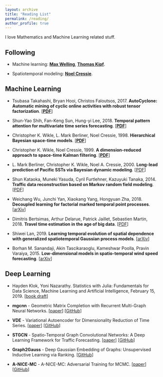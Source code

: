 ```yaml
---
layout: archive
title: "Reading List"
permalink: /reading/
author_profile: true
---
```


I love Mathematics and Machine Learning related stuff.

Following
------

  - Machine learning: [**Max Welling**](https://staff.fnwi.uva.nl/m.welling/), [**Thomas Kipf**](https://tkipf.github.io/).

  - Spatiotemporal modeling: [**Noel Cressie**](https://scholar.google.com/citations?user=BTVSL8cAAAAJ&hl=en).

Machine Learning
------

  - Tsubasa Takahashi, Bryan Hooi, Christos Faloutsos, 2017. **AutoCyclone: Automatic mining of cyclic online activities with robust tensor factorization**. [[**PDF**](http://papers.www2017.com.au.s3-website-ap-southeast-2.amazonaws.com/proceedings/p213.pdf)]

  - Shun-Yao Shih, Fan-Keng Sun, Hung-yi Lee, 2018. **Temporal pattern attention for multivariate time series forecasting**. [[**PDF**](https://arxiv.org/pdf/1809.04206v2.pdf)]

  - Christopher K. Wikle, L. Mark Berliner, Noel Cressie, 1998. **Hierarchical Bayesian space-time models**. [[**PDF**](https://link.springer.com/content/pdf/10.1023%2FA%3A1009662704779.pdf)]

  - Christopher K. Wikle, Noel Cressie, 1999. **A dimension-reduced approach to space-time Kalman filtering**. [[**PDF**](https://pdfs.semanticscholar.org/0e50/7847aaab498f148f595aac6163f88ce41410.pdf)]

  - L. Mark Berliner, Christopher K. Wikle, Noel A. Cressie, 2000. **Long-lead prediction of Pacific SSTs via Bayesian dynamic modeling**. [[PDF](https://ro.uow.edu.au/cgi/viewcontent.cgi?referer=https://cn.bing.com/&httpsredir=1&article=9833&context=infopapers)]

  - Shun Kataoka, Muneki Yasuda, Cyril Furtlehner, Kazuyuki Tanaka, 2014. **Traffic data reconstruction based on Markov random field modeling**. [[PDF](https://iopscience.iop.org/article/10.1088/0266-5611/30/2/025003/pdf)]

  - Weichang Wu, Junchi Yan, Xiaokang Yang, Hongyuan Zha, 2018. **Decoupled learning for factorial marked temporal point processes**. [[arXiv](https://arxiv.org/pdf/1801.06805.pdf)]

  - Dimitris Bertsimas, Arthur Delarue, Patrick Jaillet, Sebastien Martin, 2018. **Travel time estimation in the age of big data**. [[PDF](http://web.mit.edu/jaillet/www/general/travel-time-18.pdf)]

  - Shiwei Lan, 2019. **Learning temporal evolution of spatial dependence with generalized spatiotemporal Gaussian process models**. [[arXiv](https://arxiv.org/pdf/1901.04030.pdf)]

  - Borhan M. Sanandaji, Akin Tascikaraoglu, Kameshwar Poolla, Pravin Varaiya, 2015. **Low-dimensional models in spatio-temporal wind speed forecasting**. [[arXiv](https://arxiv.org/pdf/1503.01210.pdf)]

Deep Learning
------

  - Hayden Klok, Yoni Nazarathy. Statistics with Julia: Fundamentals for Data Science, Machine Learning and Artificial Intelligence, February 15, 2019. [[book draft](https://people.smp.uq.edu.au/YoniNazarathy/julia-stats/StatisticsWithJulia.pdf)]

  - **mgcnn** - Geometric Matrix Completion with Recurrent Multi-Graph Neural Networks. [[paper](https://papers.nips.cc/paper/6960-geometric-matrix-completion-with-recurrent-multi-graph-neural-networks.pdf)] [[GitHub](https://github.com/fmonti/mgcnn)]

  - **VDE** - Variational Autoencoder for Dimensionality Reduction of Time Series. [[paper](https://arxiv.org/pdf/1711.08576.pdf)] [[GitHub](https://github.com/msmbuilder/vde)]

  - **STGCN** - Spatio-Temporal Graph Convolutional Networks: A Deep Learning Framework for Traffic Forecasting. [[paper](https://www.ijcai.org/proceedings/2018/0505)] [[GitHub](https://github.com/VeritasYin/STGCN_IJCAI-18)]

  - **Graph2Gauss** - Deep Gaussian Embedding of Graphs: Unsupervised Inductive Learning via Ranking. [[GitHub](https://github.com/abojchevski/graph2gauss)]

  - **A-NICE-MC** - A-NICE-MC: Adversarial Training for MCMC. [[paper](https://arxiv.org/pdf/1706.07561.pdf)] [[GitHub](https://github.com/ermongroup/a-nice-mc)]
